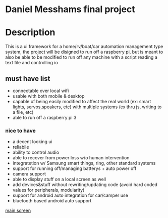# Daniel Messhams final project

# Description

This is a ui framework for a home/rv/boat/car automation management type system, the project will be disigned to run off a raspberry pi, but is meant to also be able to be modified to run off any machine with a script reading a text file and controlling io


## must have list

 - connectable over local wifi
 - usable with both mobile & desktop
 - capable of being easily modified to affect the real world (ex: smart lights, servos,speakers, etc) with multiple systems (ex thru js, writing to a file, etc)
 - able to run off a raspberry pi 3

### nice to have 

 - a decent looking ui
 - reliabile
 - ability to control audio
 - able to recover from power loss w/o human intervention
 - integratetion w/ Samsung smart things, ring, other standard systems
 - support for running off/managing batterys + auto power off
 - camera support
 - able to display stuff on a local screen as well
 - add devices&stuff without rewriting/updating code (avoid hard coded values for peripherals, modularity)
 - support for android auto integration for car/camper use
 - bluetooth based android auto support
 

[main screen](http://DMessham.github.io/CS30-Major-Project/home.html)
